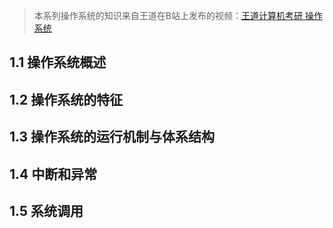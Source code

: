 > 本系列操作系统的知识来自王道在B站上发布的视频：[王道计算机考研 操作系统](https://www.bilibili.com/video/BV1YE411D7nH/?p=2&share_source=copy_web&vd_source=5b0923b5973d18ee775eba8b055a9ef9)

## 1.1 操作系统概述



## 1.2 操作系统的特征


## 1.3 操作系统的运行机制与体系结构


## 1.4 中断和异常


## 1.5 系统调用




